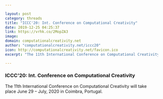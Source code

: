 ```yaml
---

layout: post
category: threads
title: "ICCC'20: Int. Conference on Computational Creativity"
date: 2019-12-25 04:25:37
link: https://vrhk.co/2MopZA3
image: 
domain: computationalcreativity.net
author: "computationalcreativity.net/iccc20"
icon: http://computationalcreativity.net/favicon.ico
excerpt: "The 11th International Conference on Computational Creativity will take place June 29 – July, 2020 in Coimbra, Portugal."

---
```


### ICCC'20: Int. Conference on Computational Creativity

The 11th International Conference on Computational Creativity will take place June 29 – July, 2020 in Coimbra, Portugal.